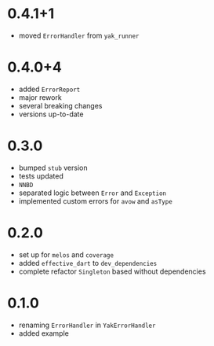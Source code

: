 # 0.4.1+1
- moved `ErrorHandler` from `yak_runner`

# 0.4.0+4
- added `ErrorReport`
- major rework
- several breaking changes
- versions up-to-date

# 0.3.0
- bumped `stub` version
- tests updated
- `NNBD` 
- separated logic between `Error` and `Exception`
- implemented custom errors for `avow` and `asType`
 
# 0.2.0
- set up for `melos` and `coverage`
- added `effective_dart` to `dev_dependencies`
- complete refactor `Singleton` based without dependencies

# 0.1.0
- renaming `ErrorHandler` in `YakErrorHandler`
- added example